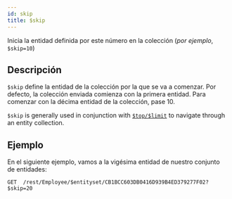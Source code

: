 ```yaml
---
id: skip
title: $skip
---
```


Inicia la entidad definida por este número en la colección (*por ejemplo*, `$skip=10`)

## Descripción

`$skip` define la entidad de la colección por la que se va a comenzar. Por defecto, la colección enviada comienza con la primera entidad. Para comenzar con la décima entidad de la colección, pase 10.

`$skip`  is generally used in conjunction with [`$top/$limit`]($top_$limit.md) to navigate through an entity collection.

## Ejemplo

En el siguiente ejemplo, vamos a la vigésima entidad de nuestro conjunto de entidades:

`GET  /rest/Employee/$entityset/CB1BCC603DB0416D939B4ED379277F02?$skip=20`
